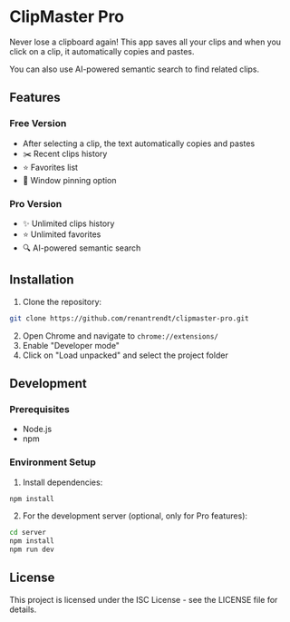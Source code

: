 # ClipMaster Pro

Never lose a clipboard again! This app saves all your clips and when you click on a clip, it automatically copies and pastes.

You can also use AI-powered semantic search to find related clips.

## Features

### Free Version
- After selecting a clip, the text automatically copies and pastes
- ✂️ Recent clips history
- ⭐ Favorites list
- 📌 Window pinning option

### Pro Version
- ✨ Unlimited clips history
- ⭐ Unlimited favorites
- 🔍 AI-powered semantic search

## Installation

1. Clone the repository:
```bash
git clone https://github.com/renantrendt/clipmaster-pro.git
```

2. Open Chrome and navigate to `chrome://extensions/`
3. Enable "Developer mode"
4. Click on "Load unpacked" and select the project folder

## Development

### Prerequisites
- Node.js
- npm

### Environment Setup
1. Install dependencies:
```bash
npm install
```

2. For the development server (optional, only for Pro features):
```bash
cd server
npm install
npm run dev
```

## License

This project is licensed under the ISC License - see the LICENSE file for details.
